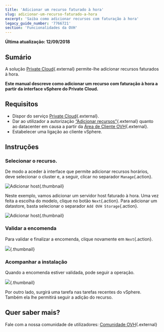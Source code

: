 ```yaml
---
title: 'Adicionar um recurso faturado à hora'
slug: adicionar-um-recurso-faturado-a-hora
excerpt: 'Saiba como adicionar recursos com faturação à hora'
legacy_guide_number: '7766721'
section: 'Funcionalidades da OVH'
---
```


**Última atualização: 12/09/2018**

## Sumário

A solução [Private Cloud](https://www.ovh.pt/private-cloud/){.external} permite-lhe adicionar recursos faturados à hora.

**Este manual descreve como adicionar um recurso com faturação à hora a partir da interface vSphere do Private Cloud.**

## Requisitos

* Dispor do serviço [Private Cloud](https://www.ovh.pt/private-cloud/){.external}.
* Dar ao utilizador a autorização [“Adicionar recursos”](https://docs.ovh.com/fr/private-cloud/changer-les-droits-d-un-utilisateur/){.external} quanto ao datacenter em causa a partir da [Área de Cliente OVH](https://www.ovh.com/auth/?action=gotomanager){.external}.
* Estabelecer uma ligação ao cliente vSphere.


## Instruções

### Selecionar o recurso.

De modo a aceder à interface que permite adicionar recursos horários, deve selecionar o cluster e, a seguir, clicar no separador `Manage`{.action}.

![Adicionar host](images/addhost_01.png){.thumbnail}

Neste exemplo, vamos adicionar um servidor host faturado à hora. Uma vez feita a escolha do modelo, clique no botão `Next`{.action}. Para adicionar um datastore, basta selecionar o separador `Add OVH Storage`{.action}.

![Adicionar host](images/addhost_03.png){.thumbnail}


### Validar a encomenda

Para validar e finalizar a encomenda, clique novamente em `Next`{.action}.

![](images/addhost_04.png){.thumbnail}

### Acompanhar a instalação

Quando a encomenda estiver validada, pode seguir a operação.

![](images/addhost_06.png){.thumbnail}

Por outro lado, surgirá uma tarefa nas tarefas recentes do vSphere. Também ela lhe permitirá seguir a adição do recurso.


## Quer saber mais?

Fale com a nossa comunidade de utilizadores: [Comunidade OVH](https://community.ovh.com/en/){.external}
